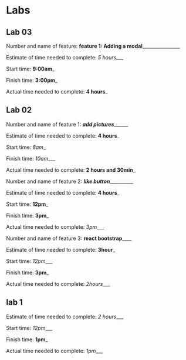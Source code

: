 # Labs 

## Lab 03

Number and name of feature: ________feature 1: Adding a modal________________________

Estimate of time needed to complete: _5 hours____

Start time: __9:00am___

Finish time: __3:00pm___

Actual time needed to complete: __4 hours___


## Lab 02 

Number and name of feature 1: _____________add pictures___________________

Estimate of time needed to complete: __4 hours___

Start time: _8am__

Finish time: _10am____

Actual time needed to complete: __2 hours and 30min___

Number and name of feature 2: ___________like button_____________________

Estimate of time needed to complete: __4 hours___

Start time: __12pm___

Finish time: __3pm___

Actual time needed to complete: _3pm____

Number and name of feature 3: ______________react bootstrap__________________

Estimate of time needed to complete: __3hour___

Start time: _12pm____

Finish time: __3pm___

Actual time needed to complete: _2hours____

## lab 1


Estimate of time needed to complete: _2 hours____

Start time: _12pm____

Finish time: __1pm___

Actual time needed to complete: _1pm____
